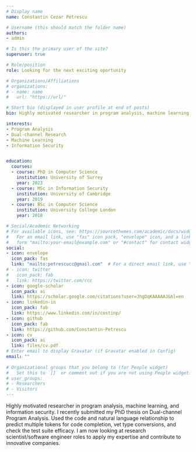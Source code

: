 ```yaml
---
# Display name
name: Constantin Cezar Petrescu

# Username (this should match the folder name)
authors:
- admin

# Is this the primary user of the site?
superuser: true

# Role/position
role: Looking for the next exciting oportunity

# Organizations/Affiliations
# organizations:
# - name: name
#   url: "https://url/"

# Short bio (displayed in user profile at end of posts)
bio: Highly motivated researcher in program analysis, machine learning, and information security. I recently submitted my PhD thesis on Dual-channel Program Analysis. Used the code and natural language relationship to predict multiple tokens for code completion, vet type conversions, and check the test suite efficacy. I am now looking at research scientist/software engineer roles to apply my expertise and contribute to innovative companies.

interests:
- Program Analysis
- Dual-channel Research
- Machine Learning
- Information Security


education:
  courses:
  - course: PhD in Computer Science
    institution: University of Surrey
    year: 2023
  - course: MSc in Information Security
    institution: University of Cambridge
    year: 2019
  - course: BSc in Computer Science
    institution: University College London
    year: 2018

# Social/Academic Networking
# For available icons, see: https://sourcethemes.com/academic/docs/widgets/#icons
#   For an email link, use "fas" icon pack, "envelope" icon, and a link in the
#   form "mailto:your-email@example.com" or "#contact" for contact widget.
social:
- icon: envelope
  icon_pack: fas
  link: "mailto:petrescucc@gmail.com"  # For a direct email link, use "mailto:test@example.org".
# - icon: twitter
#   icon_pack: fab
#   link: https://twitter.com/ccc
- icon: google-scholar
  icon_pack: ai
  link: https://scholar.google.com/citations?user=JhgDqKAAAAAJ&hl=en
- icon: linkedin-in
  icon_pack: fab
  link: https://www.linkedin.com/in/costinp/
- icon: github
  icon_pack: fab
  link: https://github.com/Constantin-Petrescu
- icon: cv
  icon_pack: ai
  link: files/cv.pdf
# Enter email to display Gravatar (if Gravatar enabled in Config)
email: ""
  
# Organizational groups that you belong to (for People widget)
#   Set this to `[]` or comment out if you are not using People widget.  
# user_groups:
# - Researchers
# - Visitors
---
```



Highly motivated researcher in program analysis, machine learning, and information security. I recently submitted my PhD thesis on Dual-channel Program Analysis. Used the code and natural language relationship to predict multiple tokens for code completion, vet type conversions, and check the test suite efficacy. I am now looking at research scientist/software engineer roles to apply my expertise and contribute to innovative companies.